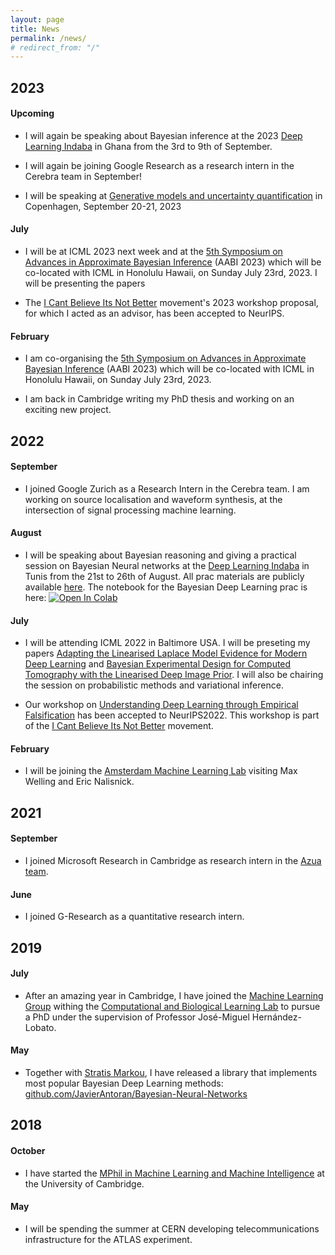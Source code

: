 ```yaml
---
layout: page
title: News
permalink: /news/
# redirect_from: "/"
---
```


## 2023

#### Upcoming

* I will again be speaking about Bayesian inference at the 2023 [Deep Learning Indaba](https://deeplearningindaba.com/2023/) in Ghana from the 3rd to 9th of September.

* I will again be joining Google Research as a research intern in the Cerebra team in September!

* I will be speaking at [Generative models and uncertainty quantification](https://genu.ai/2023/) in Copenhagen, September 20-21, 2023

#### July

* I will be at ICML 2023 next week and at the [5th Symposium on Advances in Approximate Bayesian Inference](http://approximateinference.org) (AABI 2023) which will be co-located with ICML in Honolulu Hawaii, on Sunday July 23rd, 2023. I will be presenting the papers 

* The [I Cant Believe Its Not Better](http://icbinb.cc) movement's 2023 workshop proposal, for which I acted as an advisor, has been accepted to NeurIPS.

#### February

* I am co-organising the [5th Symposium on Advances in Approximate Bayesian Inference](http://approximateinference.org) 
(AABI 2023) which will be co-located with ICML in Honolulu Hawaii, on Sunday July 23rd, 2023.


* I am back in Cambridge writing my PhD thesis and working on an exciting new project.

## 2022


#### September

* I joined Google Zurich as a Research Intern in the Cerebra team. I am working on source localisation and waveform synthesis, at the intersection of signal processing machine learning. 

#### August

* I will be speaking about Bayesian reasoning and giving a practical session on Bayesian Neural networks at the [Deep Learning Indaba](https://deeplearningindaba.com/2022/) in Tunis from the 21st to 26th of August. All prac materials are publicly available [here](https://github.com/deep-learning-indaba/indaba-pracs-2022). The notebook for the Bayesian Deep Learning prac is here: [![Open In Colab](https://colab.research.google.com/assets/colab-badge.svg)](https://colab.research.google.com/github/deep-learning-indaba/indaba-pracs-2022/blob/main/practicals/Introduction_to_ML_using_JAX.ipynb)

#### July

* I will be attending ICML 2022 in Baltimore USA. I will be preseting my papers [Adapting the Linearised Laplace Model Evidence for Modern Deep Learning](https://arxiv.org/pdf/2206.08900.pdf) and [Bayesian Experimental Design for Computed Tomography with the Linearised Deep Image Prior](https://arxiv.org/pdf/2207.05714.pdf). I will also be chairing the session on probabilistic methods and variational inference.

* Our workshop on [Understanding Deep Learning through Empirical Falsification](https://sites.google.com/view/icbinb-2022/home?authuser=0) has been accepted to NeurIPS2022. This workshop is part of the [I Cant Believe Its Not Better](http://icbinb.cc) movement.

#### February

* I will be joining the [Amsterdam Machine Learning Lab](http://amlab.science.uva.nl) visiting Max Welling and Eric Nalisnick. 


## 2021

#### September

* I joined Microsoft Research in Cambridge as research intern in the [Azua team](https://github.com/microsoft/project-azua). 


#### June

* I joined G-Research as a quantitative research intern.


## 2019

#### July

* After an amazing year in Cambridge, I have joined the [Machine Learning Group](http://mlg.eng.cam.ac.uk) withing the [Computational and Biological Learning Lab](https://www.cbl-cambridge.org) to pursue a PhD under the supervision of Professor José-Miguel Hernández-Lobato.

#### May

* Together with [Stratis Markou](https://github.com/stratisMarkou), I have released a library that implements most popular Bayesian Deep Learning methods: [github.com/JavierAntoran/Bayesian-Neural-Networks](https://github.com/JavierAntoran/Bayesian-Neural-Networks)

## 2018

#### October

* I have started the  [MPhil in Machine Learning and Machine Intelligence](https://www.mlmi.eng.cam.ac.uk/course-highlights/2018-2019) at the University of Cambridge.

#### May
* I will be spending the summer at CERN developing telecommunications infrastructure for the ATLAS experiment.